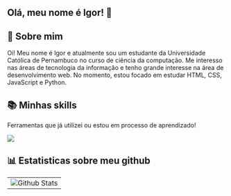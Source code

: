 ## Olá, meu nome é Igor! 👋


## 🌱 Sobre mim
Oi! Meu nome é Igor e atualmente sou um estudante da Universidade Católica de Pernambuco no curso de ciência da computação. Me interesso nas áreas de tecnologia da informação e tenho grande interesse na área de desenvolvimento web. No momento, estou focado em estudar HTML, CSS, JavaScript e Python. 

## 📚 Minhas skills
Ferramentas que já utilizei ou estou em processo de aprendizado!
<p align="left">
  <a href="https://skillicons.dev">
    <img src="https://skillicons.dev/icons?i=js,html,css,python" />
  </a>
</p>

## 📊 Estatisticas sobre meu github
<table>
<tr>
<td>
<img src="https://github-readme-stats.vercel.app/api/top-langs/?username=igorcarvalheira&theme=dracula&hide_border=false&include_all_commits=true&count_private=true&layout=compact" alt="Github Stats"/>
</td>
<tr>
<table>
